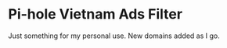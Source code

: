 Pi-hole Vietnam Ads Filter
==========================

Just something for my personal use. New domains added as I go.
